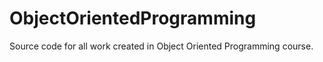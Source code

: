 # ObjectOrientedProgramming
Source code for all work created in Object Oriented Programming course.

